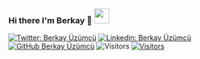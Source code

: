 ### Hi there I'm Berkay 👋 <img src="https://media.giphy.com/media/WUlplcMpOCEmTGBtBW/giphy.gif" width="30">
[![Twitter: Berkay Üzümcü](https://img.shields.io/twitter/follow/berkayuzm?style=social)](https://twitter.com/berkayuzm)
[![Linkedin: Berkay Üzümcü](https://img.shields.io/badge/-berkayuzm-blue?style=flat-square&logo=Linkedin&logoColor=white&link=https://www.linkedin.com/in/berkayuzm/)](https://www.linkedin.com/in/berkayuzm/)
[![GitHub Berkay Üzümcü](https://img.shields.io/github/followers/berkayuzm?label=follow&style=social)](https://github.com/berkayuzm)
![Visitors](https://api.visitorbadge.io/api/visitors?path=github.com%2Fberkayuzm&countColor=%23263759)
[![Visitors](https://api.visitorbadge.io/api/visitors?path=github.com%2Fberkayuzm&countColor=%23263759)](https://visitorbadge.io/status?path=github.com%2Fberkayuzm)
<!--
**berkayuzm/berkayuzm** is a ✨ _special_ ✨ repository because its `README.md` (this file) appears on your GitHub profile.

Here are some ideas to get you started:

- 🔭 I’m currently working on ...
- 🌱 I’m currently learning ...
- 👯 I’m looking to collaborate on ...
- 🤔 I’m looking for help with ...
- 💬 Ask me about ...
- 📫 How to reach me: ...
- 😄 Pronouns: ...
- ⚡ Fun fact: ...
-->
